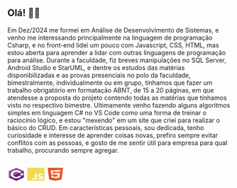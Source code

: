 ## Olá! 🤗🌟

Em Dez/2024 me formei em Análise de Desenvolvimento de Sistemas, e venho me interessando principalmente na linguagem de programação Csharp, e no front-end lidei um pouco com Javascript, CSS, HTML, mas estou aberta para aprender a lidar com outras linguagens de programação para análise.
Durante a faculdade, fiz breves manipulações no SQL Server, Android Studio e StarUML, e dentre os estudos das matérias disponibilizadas e as provas presenciais no polo da faculdade, bimestralmente, individualmente ou em grupo, tínhamos que fazer um trabalho obrigatório em formatação ABNT, de 15 a 20 páginas, em que atendesse a proposta do projeto contendo todas as matérias que tínhamos visto no respectivo bimestre.
Ultimamente venho fazendo alguns algoritmos simples em linguagem C# no VS Code como uma forma de treinar o raciocínio lógico, e estou "mexendo" em um site que criei para realizar o básico do CRUD. 
Em características pessoais, sou dedicada, tenho curiosidade e interesse de aprender coisas novas, prefiro sempre evitar conflitos com as pessoas, e gosto de me sentir útil para empresa para qual trabalho, procurando sempre agregar.

<div style="display: inline_block"><br>
  <img align="center" alt="Vivi-Csharp" height="30" width="40" src="https://raw.githubusercontent.com/devicons/devicon/master/icons/csharp/csharp-original.svg">
  <img align="center" alt="Vivi-Js" height="30" width="40" src="https://raw.githubusercontent.com/devicons/devicon/master/icons/javascript/javascript-plain.svg">
  <img align="center" alt="Vivi-HTML" height="30" width="40" src="https://raw.githubusercontent.com/devicons/devicon/master/icons/html5/html5-original.svg">
</div>

